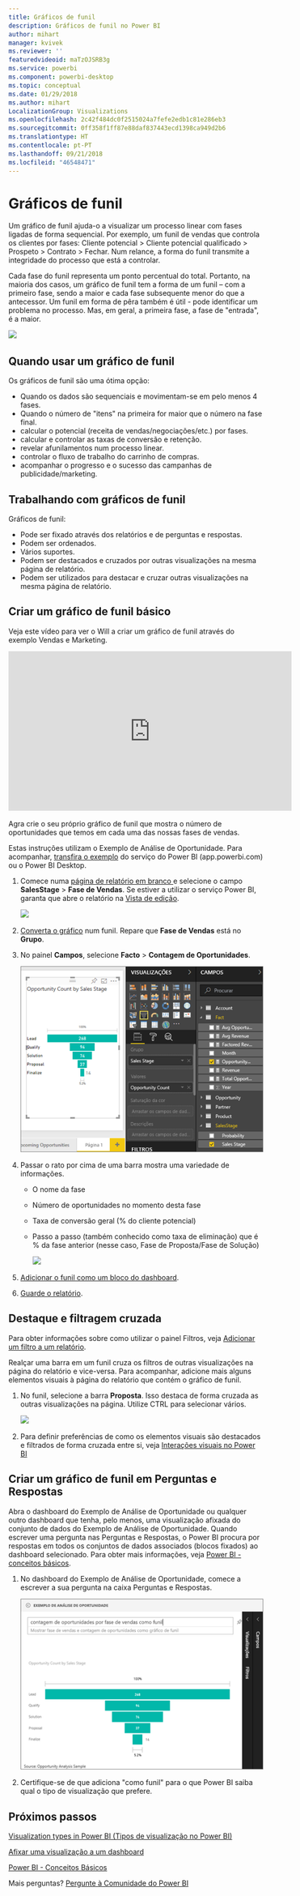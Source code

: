 ```yaml
---
title: Gráficos de funil
description: Gráficos de funil no Power BI
author: mihart
manager: kvivek
ms.reviewer: ''
featuredvideoid: maTzOJSRB3g
ms.service: powerbi
ms.component: powerbi-desktop
ms.topic: conceptual
ms.date: 01/29/2018
ms.author: mihart
LocalizationGroup: Visualizations
ms.openlocfilehash: 2c42f484dc0f2515024a7fefe2edb1c81e286eb3
ms.sourcegitcommit: 0ff358f1ff87e88daf837443ecd1398ca949d2b6
ms.translationtype: HT
ms.contentlocale: pt-PT
ms.lasthandoff: 09/21/2018
ms.locfileid: "46548471"
---
```

# <a name="funnel-charts"></a>Gráficos de funil
Um gráfico de funil ajuda-o a visualizar um processo linear com fases ligadas de forma sequencial. Por exemplo, um funil de vendas que controla os clientes por fases: Cliente potencial \> Cliente potencial qualificado \> Prospeto \> Contrato \> Fechar.  Num relance, a forma do funil transmite a integridade do processo que está a controlar.

Cada fase do funil representa um ponto percentual do total. Portanto, na maioria dos casos, um gráfico de funil tem a forma de um funil – com a primeiro fase, sendo a maior e cada fase subsequente menor do que a antecessor.  Um funil em forma de pêra também é útil - pode identificar um problema no processo.  Mas, em geral, a primeira fase, a fase de "entrada", é a maior.

![](media/power-bi-visualization-funnel-charts/funnelplain.png)

## <a name="when-to-use-a-funnel-chart"></a>Quando usar um gráfico de funil
Os gráficos de funil são uma ótima opção:

* Quando os dados são sequenciais e movimentam-se em pelo menos 4 fases.
* Quando o número de "itens" na primeira for maior que o número na fase final.
* calcular o potencial (receita de vendas/negociações/etc.) por fases.
* calcular e controlar as taxas de conversão e retenção.
* revelar afunilamentos num processo linear.
* controlar o fluxo de trabalho do carrinho de compras.
* acompanhar o progresso e o sucesso das campanhas de publicidade/marketing.

## <a name="working-with-funnel-charts"></a>Trabalhando com gráficos de funil
Gráficos de funil:

* Pode ser fixado através dos relatórios e de perguntas e respostas.
* Podem ser ordenados.
* Vários suportes.
* Podem ser destacados e cruzados por outras visualizações na mesma página de relatório.
* Podem ser utilizados para destacar e cruzar outras visualizações na mesma página de relatório.

## <a name="create-a-basic-funnel-chart"></a>Criar um gráfico de funil básico
Veja este vídeo para ver o Will a criar um gráfico de funil através do exemplo Vendas e Marketing.

<iframe width="560" height="315" src="https://www.youtube.com/embed/qKRZPBnaUXM" frameborder="0" allow="autoplay; encrypted-media" allowfullscreen></iframe>


Agra crie o seu próprio gráfico de funil que mostra o número de oportunidades que temos em cada uma das nossas fases de vendas.

Estas instruções utilizam o Exemplo de Análise de Oportunidade. Para acompanhar, [transfira o exemplo](../sample-datasets.md) do serviço do Power BI (app.powerbi.com) ou o Power BI Desktop.   

1. Comece numa [página de relatório em branco ](../power-bi-report-add-page.md) e selecione o campo **SalesStage** \> **Fase de Vendas**. Se estiver a utilizar o serviço Power BI, garanta que abre o relatório na [Vista de edição](../service-interact-with-a-report-in-editing-view.md).
   
    ![](media/power-bi-visualization-funnel-charts/funnelselectfield_new.png)
2. [Converta o gráfico](power-bi-report-change-visualization-type.md) num funil. Repare que **Fase de Vendas** está no **Grupo**. 
3. No painel **Campos**, selecione **Facto** \> **Contagem de Oportunidades**.
   
    ![](media/power-bi-visualization-funnel-charts/power-bi-funnel.png)
4. Passar o rato por cima de uma barra mostra uma variedade de informações.
   
   * O nome da fase
   * Número de oportunidades no momento desta fase
   * Taxa de conversão geral (% do cliente potencial) 
   * Passo a passo (também conhecido como taxa de eliminação) que é % da fase anterior (nesse caso, Fase de Proposta/Fase de Solução)
     
     ![](media/power-bi-visualization-funnel-charts/funnelhover_new.png)
5. [Adicionar o funil como um bloco do dashboard](../consumer/end-user-tiles.md). 
6. [Guarde o relatório](../service-report-save.md).

## <a name="highlighting-and-cross-filtering"></a>Destaque e filtragem cruzada
Para obter informações sobre como utilizar o painel Filtros, veja [Adicionar um filtro a um relatório](../power-bi-report-add-filter.md).

Realçar uma barra em um funil cruza os filtros de outras visualizações na página do relatório e vice-versa. Para acompanhar, adicione mais alguns elementos visuais à página do relatório que contém o gráfico de funil.

1. No funil, selecione a barra **Proposta**. Isso destaca de forma cruzada as outras visualizações na página. Utilize CTRL para selecionar vários.
   
   ![](media/power-bi-visualization-funnel-charts/funnelchartnoowl.gif)
2. Para definir preferências de como os elementos visuais são destacados e filtrados de forma cruzada entre si, veja [Interações visuais no Power BI](../consumer/end-user-interactions.md)

## <a name="create-a-funnel-chart-in-qa"></a>Criar um gráfico de funil em Perguntas e Respostas
Abra o dashboard do Exemplo de Análise de Oportunidade ou qualquer outro dashboard que tenha, pelo menos, uma visualização afixada do conjunto de dados do Exemplo de Análise de Oportunidade.  Quando escrever uma pergunta nas Perguntas e Respostas, o Power BI procura por respostas em todos os conjuntos de dados associados (blocos fixados) ao dashboard selecionado. Para obter mais informações, veja [Power BI - conceitos básicos](../consumer/end-user-basic-concepts.md).

1. No dashboard do Exemplo de Análise de Oportunidade, comece a escrever a sua pergunta na caixa Perguntas e Respostas.
   
   ![](media/power-bi-visualization-funnel-charts/funnelfromqna_new.png)
   
2. Certifique-se de que adiciona "como funil" para o que Power BI saiba qual o tipo de visualização que prefere.

## <a name="next-steps"></a>Próximos passos
[Visualization types in Power BI (Tipos de visualização no Power BI)](power-bi-visualization-types-for-reports-and-q-and-a.md)

[Afixar uma visualização a um dashboard](../service-dashboard-pin-tile-from-report.md)

[Power BI - Conceitos Básicos](../consumer/end-user-basic-concepts.md)

Mais perguntas? [Pergunte à Comunidade do Power BI](http://community.powerbi.com/)

